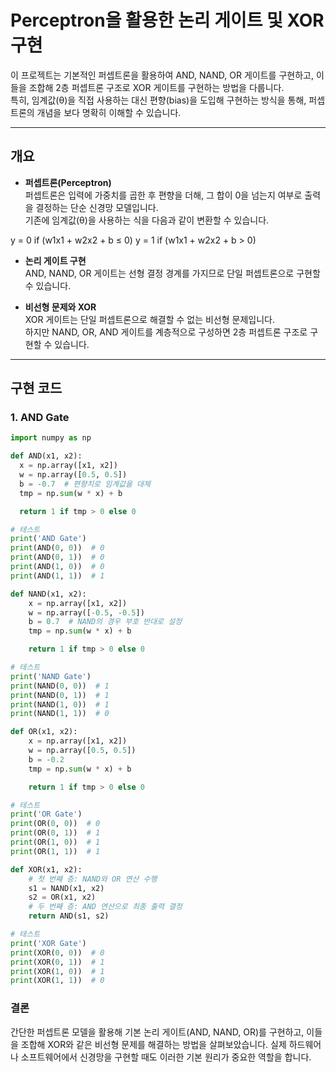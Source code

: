 # Perceptron을 활용한 논리 게이트 및 XOR 구현

이 프로젝트는 기본적인 퍼셉트론을 활용하여 AND, NAND, OR 게이트를 구현하고, 이들을 조합해 2층 퍼셉트론 구조로 XOR 게이트를 구현하는 방법을 다룹니다.  
특히, 임계값(θ)을 직접 사용하는 대신 편향(bias)을 도입해 구현하는 방식을 통해, 퍼셉트론의 개념을 보다 명확히 이해할 수 있습니다.

---

## 개요

- **퍼셉트론(Perceptron)**  
  퍼셉트론은 입력에 가중치를 곱한 후 편향을 더해, 그 합이 0을 넘는지 여부로 출력을 결정하는 단순 신경망 모델입니다.  
  기존에 임계값(θ)을 사용하는 식을 다음과 같이 변환할 수 있습니다.

y = 0 if (w1x1 + w2x2 + b ≤ 0)
y = 1 if (w1x1 + w2x2 + b > 0)

- **논리 게이트 구현**  
AND, NAND, OR 게이트는 선형 결정 경계를 가지므로 단일 퍼셉트론으로 구현할 수 있습니다.

- **비선형 문제와 XOR**  
XOR 게이트는 단일 퍼셉트론으로 해결할 수 없는 비선형 문제입니다.  
하지만 NAND, OR, AND 게이트를 계층적으로 구성하면 2층 퍼셉트론 구조로 구현할 수 있습니다.

---

## 구현 코드

### 1. AND Gate

```python
import numpy as np

def AND(x1, x2):
  x = np.array([x1, x2])
  w = np.array([0.5, 0.5])
  b = -0.7  # 편향치로 임계값을 대체
  tmp = np.sum(w * x) + b

  return 1 if tmp > 0 else 0

# 테스트
print('AND Gate')
print(AND(0, 0))  # 0
print(AND(0, 1))  # 0
print(AND(1, 0))  # 0
print(AND(1, 1))  # 1

def NAND(x1, x2):
    x = np.array([x1, x2])
    w = np.array([-0.5, -0.5])
    b = 0.7  # NAND의 경우 부호 반대로 설정
    tmp = np.sum(w * x) + b

    return 1 if tmp > 0 else 0

# 테스트
print('NAND Gate')
print(NAND(0, 0))  # 1
print(NAND(0, 1))  # 1
print(NAND(1, 0))  # 1
print(NAND(1, 1))  # 0

def OR(x1, x2):
    x = np.array([x1, x2])
    w = np.array([0.5, 0.5])
    b = -0.2
    tmp = np.sum(w * x) + b

    return 1 if tmp > 0 else 0

# 테스트
print('OR Gate')
print(OR(0, 0))  # 0
print(OR(0, 1))  # 1
print(OR(1, 0))  # 1
print(OR(1, 1))  # 1

def XOR(x1, x2):
    # 첫 번째 층: NAND와 OR 연산 수행
    s1 = NAND(x1, x2)
    s2 = OR(x1, x2)
    # 두 번째 층: AND 연산으로 최종 출력 결정
    return AND(s1, s2)

# 테스트
print('XOR Gate')
print(XOR(0, 0))  # 0
print(XOR(0, 1))  # 1
print(XOR(1, 0))  # 1
print(XOR(1, 1))  # 0

```

### 결론
간단한 퍼셉트론 모델을 활용해 기본 논리 게이트(AND, NAND, OR)를 구현하고,
이들을 조합해 XOR와 같은 비선형 문제를 해결하는 방법을 살펴보았습니다.
실제 하드웨어나 소프트웨어에서 신경망을 구현할 때도 이러한 기본 원리가 중요한 역할을 합니다.
